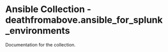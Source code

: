 # Ansible Collection - deathfromabove.ansible_for_splunk_environments

Documentation for the collection.